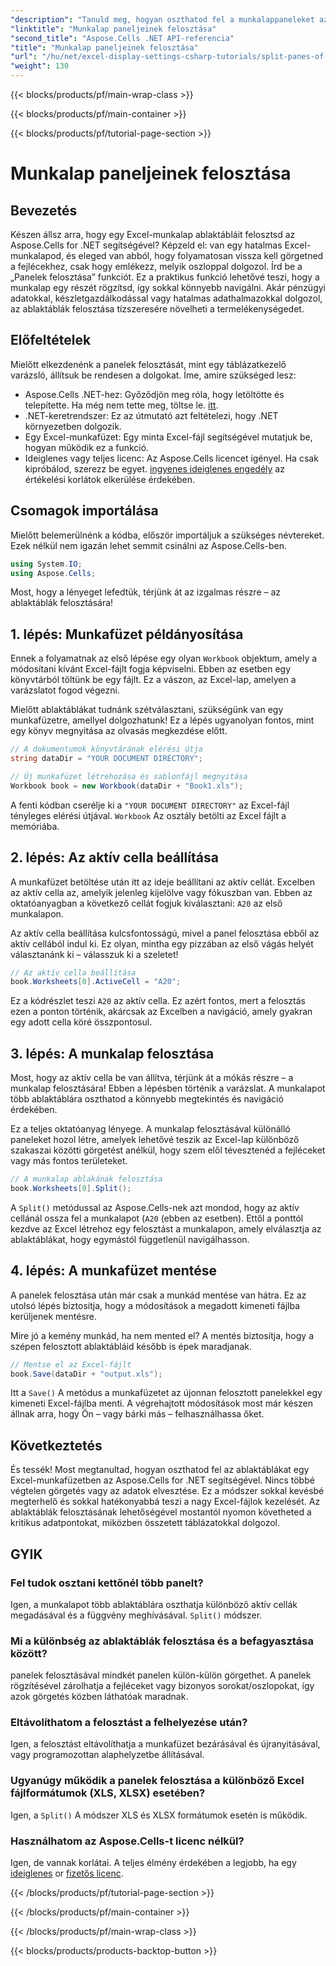 ```yaml
---
"description": "Tanuld meg, hogyan oszthatod fel a munkalappaneleket az Aspose.Cells for .NET-ben lépésről lépésre bemutató útmutatónkkal. Javítsd az Excel-fájlok navigációját ezzel az egyszerű oktatóanyaggal."
"linktitle": "Munkalap paneljeinek felosztása"
"second_title": "Aspose.Cells .NET API-referencia"
"title": "Munkalap paneljeinek felosztása"
"url": "/hu/net/excel-display-settings-csharp-tutorials/split-panes-of-worksheet/"
"weight": 130
---
```


{{< blocks/products/pf/main-wrap-class >}}

{{< blocks/products/pf/main-container >}}

{{< blocks/products/pf/tutorial-page-section >}}

# Munkalap paneljeinek felosztása

## Bevezetés

Készen állsz arra, hogy egy Excel-munkalap ablaktábláit felosztsd az Aspose.Cells for .NET segítségével? Képzeld el: van egy hatalmas Excel-munkalapod, és eleged van abból, hogy folyamatosan vissza kell görgetned a fejlécekhez, csak hogy emlékezz, melyik oszloppal dolgozol. Írd be a „Panelek felosztása” funkciót. Ez a praktikus funkció lehetővé teszi, hogy a munkalap egy részét rögzítsd, így sokkal könnyebb navigálni. Akár pénzügyi adatokkal, készletgazdálkodással vagy hatalmas adathalmazokkal dolgozol, az ablaktáblák felosztása tízszeresére növelheti a termelékenységedet. 

## Előfeltételek

Mielőtt elkezdenénk a panelek felosztását, mint egy táblázatkezelő varázsló, állítsuk be rendesen a dolgokat. Íme, amire szükséged lesz:

- Aspose.Cells .NET-hez: Győződjön meg róla, hogy letöltötte és telepítette. Ha még nem tette meg, töltse le. [itt](https://releases.aspose.com/cells/net/).
- .NET-keretrendszer: Ez az útmutató azt feltételezi, hogy .NET környezetben dolgozik.
- Egy Excel-munkafüzet: Egy minta Excel-fájl segítségével mutatjuk be, hogyan működik ez a funkció.
- Ideiglenes vagy teljes licenc: Az Aspose.Cells licencet igényel. Ha csak kipróbálod, szerezz be egyet. [ingyenes ideiglenes engedély](https://purchase.aspose.com/temporary-license/) az értékelési korlátok elkerülése érdekében.

## Csomagok importálása

Mielőtt belemerülnénk a kódba, először importáljuk a szükséges névtereket. Ezek nélkül nem igazán lehet semmit csinálni az Aspose.Cells-ben.

```csharp
using System.IO;
using Aspose.Cells;
```

Most, hogy a lényeget lefedtük, térjünk át az izgalmas részre – az ablaktáblák felosztására!

## 1. lépés: Munkafüzet példányosítása

Ennek a folyamatnak az első lépése egy olyan `Workbook` objektum, amely a módosítani kívánt Excel-fájlt fogja képviselni. Ebben az esetben egy könyvtárból töltünk be egy fájlt. Ez a vászon, az Excel-lap, amelyen a varázslatot fogod végezni.

Mielőtt ablaktáblákat tudnánk szétválasztani, szükségünk van egy munkafüzetre, amellyel dolgozhatunk! Ez a lépés ugyanolyan fontos, mint egy könyv megnyitása az olvasás megkezdése előtt.

```csharp
// A dokumentumok könyvtárának elérési útja
string dataDir = "YOUR DOCUMENT DIRECTORY";

// Új munkafüzet létrehozása és sablonfájl megnyitása
Workbook book = new Workbook(dataDir + "Book1.xls");
```

A fenti kódban cserélje ki a `"YOUR DOCUMENT DIRECTORY"` az Excel-fájl tényleges elérési útjával. `Workbook` Az osztály betölti az Excel fájlt a memóriába.

## 2. lépés: Az aktív cella beállítása

A munkafüzet betöltése után itt az ideje beállítani az aktív cellát. Excelben az aktív cella az, amelyik jelenleg kijelölve vagy fókuszban van. Ebben az oktatóanyagban a következő cellát fogjuk kiválasztani: `A20` az első munkalapon.

Az aktív cella beállítása kulcsfontosságú, mivel a panel felosztása ebből az aktív cellából indul ki. Ez olyan, mintha egy pizzában az első vágás helyét választanánk ki – válasszuk ki a szeletet!

```csharp
// Az aktív cella beállítása
book.Worksheets[0].ActiveCell = "A20";
```

Ez a kódrészlet teszi `A20` az aktív cella. Ez azért fontos, mert a felosztás ezen a ponton történik, akárcsak az Excelben a navigáció, amely gyakran egy adott cella köré összpontosul.

## 3. lépés: A munkalap felosztása

Most, hogy az aktív cella be van állítva, térjünk át a mókás részre – a munkalap felosztására! Ebben a lépésben történik a varázslat. A munkalapot több ablaktáblára oszthatod a könnyebb megtekintés és navigáció érdekében.

Ez a teljes oktatóanyag lényege. A munkalap felosztásával különálló paneleket hozol létre, amelyek lehetővé teszik az Excel-lap különböző szakaszai közötti görgetést anélkül, hogy szem elől tévesztenéd a fejléceket vagy más fontos területeket.

```csharp
// A munkalap ablakának felosztása
book.Worksheets[0].Split();
```

A `Split()` metódussal az Aspose.Cells-nek azt mondod, hogy az aktív cellánál ossza fel a munkalapot (`A20` (ebben az esetben). Ettől a ponttól kezdve az Excel létrehoz egy felosztást a munkalapon, amely elválasztja az ablaktáblákat, hogy egymástól függetlenül navigálhasson.

## 4. lépés: A munkafüzet mentése

A panelek felosztása után már csak a munkád mentése van hátra. Ez az utolsó lépés biztosítja, hogy a módosítások a megadott kimeneti fájlba kerüljenek mentésre.

Mire jó a kemény munkád, ha nem mented el? A mentés biztosítja, hogy a szépen felosztott ablaktábláid később is épek maradjanak.

```csharp
// Mentse el az Excel-fájlt
book.Save(dataDir + "output.xls");
```

Itt a `Save()` A metódus a munkafüzetet az újonnan felosztott panelekkel egy kimeneti Excel-fájlba menti. A végrehajtott módosítások most már készen állnak arra, hogy Ön – vagy bárki más – felhasználhassa őket.

## Következtetés

És tessék! Most megtanultad, hogyan oszthatod fel az ablaktáblákat egy Excel-munkafüzetben az Aspose.Cells for .NET segítségével. Nincs többé végtelen görgetés vagy az adatok elvesztése. Ez a módszer sokkal kevésbé megterhelő és sokkal hatékonyabbá teszi a nagy Excel-fájlok kezelését. Az ablaktáblák felosztásának lehetőségével mostantól nyomon követheted a kritikus adatpontokat, miközben összetett táblázatokkal dolgozol.

## GYIK

### Fel tudok osztani kettőnél több panelt?  
Igen, a munkalapot több ablaktáblára oszthatja különböző aktív cellák megadásával és a függvény meghívásával. `Split()` módszer.

### Mi a különbség az ablaktáblák felosztása és a befagyasztása között?  
panelek felosztásával mindkét panelen külön-külön görgethet. A panelek rögzítésével zárolhatja a fejléceket vagy bizonyos sorokat/oszlopokat, így azok görgetés közben láthatóak maradnak.

### Eltávolíthatom a felosztást a felhelyezése után?  
Igen, a felosztást eltávolíthatja a munkafüzet bezárásával és újranyitásával, vagy programozottan alaphelyzetbe állításával.

### Ugyanúgy működik a panelek felosztása a különböző Excel fájlformátumok (XLS, XLSX) esetében?  
Igen, a `Split()` A módszer XLS és XLSX formátumok esetén is működik.

### Használhatom az Aspose.Cells-t licenc nélkül?  
Igen, de vannak korlátai. A teljes élmény érdekében a legjobb, ha egy [ideiglenes](https://purchase.aspose.com/tempvagyary-license/) or [fizetős licenc](https://purchase.aspose.com/buy).

{{< /blocks/products/pf/tutorial-page-section >}}

{{< /blocks/products/pf/main-container >}}

{{< /blocks/products/pf/main-wrap-class >}}

{{< blocks/products/products-backtop-button >}}